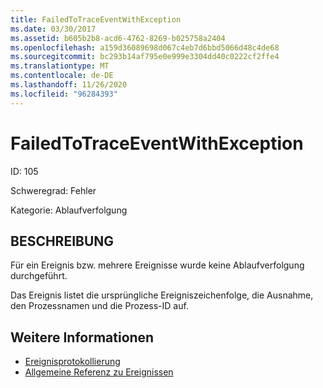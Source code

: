 ```yaml
---
title: FailedToTraceEventWithException
ms.date: 03/30/2017
ms.assetid: b605b2b8-acd6-4762-8269-b025758a2404
ms.openlocfilehash: a159d36089698d067c4eb7d6bbd5066d48c4de68
ms.sourcegitcommit: bc293b14af795e0e999e3304dd40c0222cf2ffe4
ms.translationtype: MT
ms.contentlocale: de-DE
ms.lasthandoff: 11/26/2020
ms.locfileid: "96284393"
---
```

# <a name="failedtotraceeventwithexception"></a>FailedToTraceEventWithException

ID: 105  
  
 Schweregrad: Fehler  
  
 Kategorie: Ablaufverfolgung  
  
## <a name="description"></a>BESCHREIBUNG  

 Für ein Ereignis bzw. mehrere Ereignisse wurde keine Ablaufverfolgung durchgeführt.  
  
 Das Ereignis listet die ursprüngliche Ereigniszeichenfolge, die Ausnahme, den Prozessnamen und die Prozess-ID auf.  
  
## <a name="see-also"></a>Weitere Informationen

- [Ereignisprotokollierung](index.md)
- [Allgemeine Referenz zu Ereignissen](events-general-reference.md)
